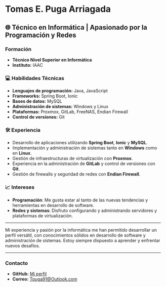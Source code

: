 # Tomas E. Puga Arriagada

## 🌐 Técnico en Informática | Apasionado por la Programación y Redes

### Formación
- **Técnico Nivel Superior en Informática**
- **Instituto:** IAAC

### 💻 Habilidades Técnicas
- **Lenguajes de programación:** Java, JavaScript
- **Frameworks:** Spring Boot, Ionic
- **Bases de datos:** MySQL
- **Administración de sistemas:** Windows y Linux
- **Plataformas:** Proxmox, GitLab, FreeNAS, Endian Firewall
- **Control de versiones:** Git

### 🛠️ Experiencia
- Desarrollo de aplicaciones utilizando **Spring Boot**, **Ionic** y **MySQL**.
- Implementación y administración de sistemas tanto en **Windows** como en **Linux**.
- Gestión de infraestructuras de virtualización con **Proxmox**.
- Experiencia en la administración de **GitLab** y control de versiones con **Git**.
- Gestión de firewalls y seguridad de redes con **Endian Firewall**.

### 📈 Intereses
- **Programación**: Me gusta estar al tanto de las nuevas tendencias y herramientas en desarrollo de software.
- **Redes y sistemas**: Disfruto configurando y administrando servidores y plataformas de virtualización.

---

Mi experiencia y pasión por la informática me han permitido desarrollar un perfil versátil, con conocimientos sólidos en desarrollo de software y administración de sistemas. Estoy siempre dispuesto a aprender y enfrentar nuevos desafíos.

---

### Contacto
- **GitHub:** [Mi perfil](https://github.com/TomasEPugaArriagada)
- **Correo:** Tpuga91@Outlook.com
